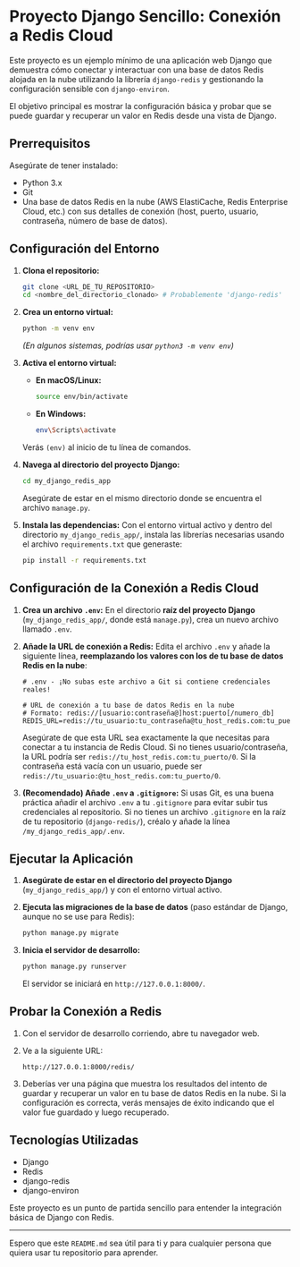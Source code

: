 # Proyecto Django Sencillo: Conexión a Redis Cloud

Este proyecto es un ejemplo mínimo de una aplicación web Django que demuestra cómo conectar y interactuar con una base de datos Redis alojada en la nube utilizando la librería `django-redis` y gestionando la configuración sensible con `django-environ`.

El objetivo principal es mostrar la configuración básica y probar que se puede guardar y recuperar un valor en Redis desde una vista de Django.

## Prerrequisitos

Asegúrate de tener instalado:

* Python 3.x
* Git
* Una base de datos Redis en la nube (AWS ElastiCache, Redis Enterprise Cloud, etc.) con sus detalles de conexión (host, puerto, usuario, contraseña, número de base de datos).

## Configuración del Entorno

1.  **Clona el repositorio:**
    ```bash
    git clone <URL_DE_TU_REPOSITORIO>
    cd <nombre_del_directorio_clonado> # Probablemente 'django-redis'
    ```

2.  **Crea un entorno virtual:**
    ```bash
    python -m venv env
    ```
    *(En algunos sistemas, podrías usar `python3 -m venv env`)*

3.  **Activa el entorno virtual:**
    * **En macOS/Linux:**
        ```bash
        source env/bin/activate
        ```
    * **En Windows:**
        ```bash
        env\Scripts\activate
        ```
    Verás `(env)` al inicio de tu línea de comandos.

4.  **Navega al directorio del proyecto Django:**
    ```bash
    cd my_django_redis_app
    ```
    Asegúrate de estar en el mismo directorio donde se encuentra el archivo `manage.py`.

5.  **Instala las dependencias:**
    Con el entorno virtual activo y dentro del directorio `my_django_redis_app/`, instala las librerías necesarias usando el archivo `requirements.txt` que generaste:
    ```bash
    pip install -r requirements.txt
    ```

## Configuración de la Conexión a Redis Cloud

1.  **Crea un archivo `.env`:**
    En el directorio **raíz del proyecto Django** (`my_django_redis_app/`, donde está `manage.py`), crea un nuevo archivo llamado `.env`.

2.  **Añade la URL de conexión a Redis:**
    Edita el archivo `.env` y añade la siguiente línea, **reemplazando los valores con los de tu base de datos Redis en la nube**:

    ```dotenv
    # .env - ¡No subas este archivo a Git si contiene credenciales reales!

    # URL de conexión a tu base de datos Redis en la nube
    # Formato: redis://[usuario:contraseña@]host:puerto[/numero_db]
    REDIS_URL=redis://tu_usuario:tu_contraseña@tu_host_redis.com:tu_puerto/0
    ```
    Asegúrate de que esta URL sea exactamente la que necesitas para conectar a tu instancia de Redis Cloud. Si no tienes usuario/contraseña, la URL podría ser `redis://tu_host_redis.com:tu_puerto/0`. Si la contraseña está vacía con un usuario, puede ser `redis://tu_usuario:@tu_host_redis.com:tu_puerto/0`.

3.  **(Recomendado) Añade `.env` a `.gitignore`:**
    Si usas Git, es una buena práctica añadir el archivo `.env` a tu `.gitignore` para evitar subir tus credenciales al repositorio. Si no tienes un archivo `.gitignore` en la raíz de tu repositorio (`django-redis/`), créalo y añade la línea `/my_django_redis_app/.env`.

## Ejecutar la Aplicación

1.  **Asegúrate de estar en el directorio del proyecto Django** (`my_django_redis_app/`) y con el entorno virtual activo.

2.  **Ejecuta las migraciones de la base de datos** (paso estándar de Django, aunque no se use para Redis):
    ```bash
    python manage.py migrate
    ```

3.  **Inicia el servidor de desarrollo:**
    ```bash
    python manage.py runserver
    ```
    El servidor se iniciará en `http://127.0.0.1:8000/`.

## Probar la Conexión a Redis

1.  Con el servidor de desarrollo corriendo, abre tu navegador web.
2.  Ve a la siguiente URL:
    ```
    http://127.0.0.1:8000/redis/
    ```

3.  Deberías ver una página que muestra los resultados del intento de guardar y recuperar un valor en tu base de datos Redis en la nube. Si la configuración es correcta, verás mensajes de éxito indicando que el valor fue guardado y luego recuperado.

## Tecnologías Utilizadas

* Django
* Redis
* django-redis
* django-environ

Este proyecto es un punto de partida sencillo para entender la integración básica de Django con Redis.

---

Espero que este `README.md` sea útil para ti y para cualquier persona que quiera usar tu repositorio para aprender.
